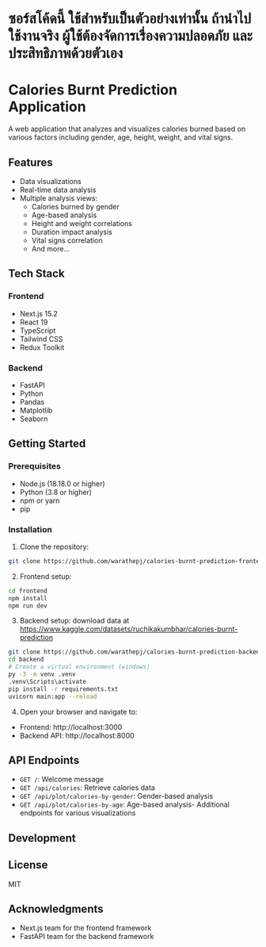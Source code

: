 # ซอร์สโค้ดนี้ ใช้สำหรับเป็นตัวอย่างเท่านั้น ถ้านำไปใช้งานจริง ผู้ใช้ต้องจัดการเรื่องความปลอดภัย และ ประสิทธิภาพด้วยตัวเอง

# Calories Burnt Prediction Application

A web application that analyzes and visualizes calories burned based on various factors including gender, age, height, weight, and vital signs.

## Features

- Data visualizations
- Real-time data analysis
- Multiple analysis views:
  - Calories burned by gender
  - Age-based analysis
  - Height and weight correlations
  - Duration impact analysis
  - Vital signs correlation
  - And more...

## Tech Stack

### Frontend

- Next.js 15.2
- React 19
- TypeScript
- Tailwind CSS
- Redux Toolkit

### Backend

- FastAPI
- Python
- Pandas
- Matplotlib
- Seaborn

## Getting Started

### Prerequisites

- Node.js (18.18.0 or higher)
- Python (3.8 or higher)
- npm or yarn
- pip

### Installation

1. Clone the repository:

```bash
git clone https://github.com/warathepj/calories-burnt-prediction-frontend.git
```

2. Frontend setup:

```bash
cd frontend
npm install
npm run dev
```

3. Backend setup:
   download data at https://www.kaggle.com/datasets/ruchikakumbhar/calories-burnt-prediction

```bash
git clone https://github.com/warathepj/calories-burnt-prediction-backend.git
cd backend
# Create a virtual environment (windows)
py -3 -m venv .venv
.venv\Scripts\activate
pip install -r requirements.txt
uvicorn main:app --reload
```

4. Open your browser and navigate to:

- Frontend: http://localhost:3000
- Backend API: http://localhost:8000

## API Endpoints

- `GET /`: Welcome message
- `GET /api/calories`: Retrieve calories data
- `GET /api/plot/calories-by-gender`: Gender-based analysis
- `GET /api/plot/calories-by-age`: Age-based analysis- Additional endpoints for various visualizations

## Development

## License

MIT

## Acknowledgments

- Next.js team for the frontend framework
- FastAPI team for the backend framework
